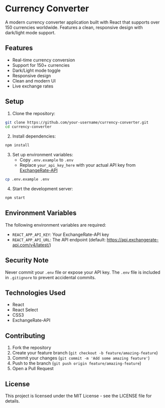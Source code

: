 # Currency Converter

A modern currency converter application built with React that supports over 150 currencies worldwide. Features a clean, responsive design with dark/light mode support.

## Features

- Real-time currency conversion
- Support for 150+ currencies
- Dark/Light mode toggle
- Responsive design
- Clean and modern UI
- Live exchange rates

## Setup

1. Clone the repository:
```bash
git clone https://github.com/your-username/currency-converter.git
cd currency-converter
```

2. Install dependencies:
```bash
npm install
```

3. Set up environment variables:
   - Copy `.env.example` to `.env`
   - Replace `your_api_key_here` with your actual API key from [ExchangeRate-API](https://www.exchangerate-api.com/)
```bash
cp .env.example .env
```

4. Start the development server:
```bash
npm start
```

## Environment Variables

The following environment variables are required:

- `REACT_APP_API_KEY`: Your ExchangeRate-API key
- `REACT_APP_API_URL`: The API endpoint (default: https://api.exchangerate-api.com/v4/latest/)

## Security Note

Never commit your `.env` file or expose your API key. The `.env` file is included in `.gitignore` to prevent accidental commits.

## Technologies Used

- React
- React Select
- CSS3
- ExchangeRate-API

## Contributing

1. Fork the repository
2. Create your feature branch (`git checkout -b feature/amazing-feature`)
3. Commit your changes (`git commit -m 'Add some amazing feature'`)
4. Push to the branch (`git push origin feature/amazing-feature`)
5. Open a Pull Request

## License

This project is licensed under the MIT License - see the LICENSE file for details. 